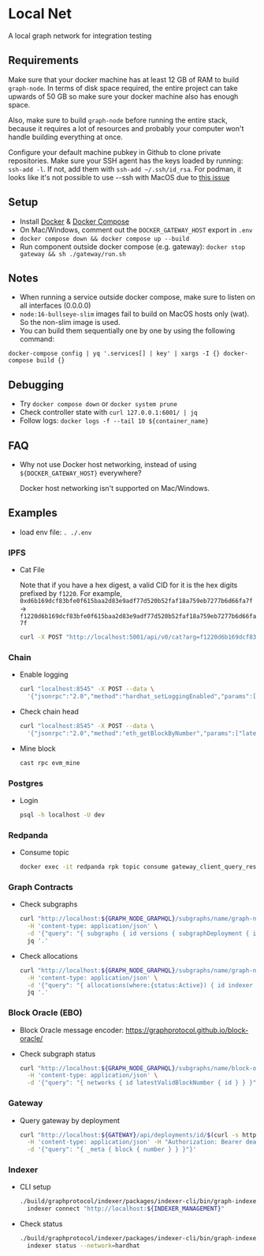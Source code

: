 # Local Net

A local graph network for integration testing

## Requirements

Make sure that your docker machine has at least 12 GB of RAM to build `graph-node`. In terms of disk space required, the entire project can take upwards of 50 GB so make sure your docker machine also has enough space.

Also, make sure to build `graph-node` before running the entire stack, because it requires a lot of resources and probably your computer won't handle building everything at once.

Configure your default machine pubkey in Github to clone private repositories. Make sure your SSH agent has the keys loaded by running: `ssh-add -l`. If not, add them with `ssh-add ~/.ssh/id_rsa`. 
For podman, it looks like it's not possible to use --ssh with MacOS due to [this issue](https://github.com/containers/podman/issues/14074)

## Setup

- Install [Docker](https://docs.docker.com/get-docker/) & [Docker Compose](https://docs.docker.com/compose/)
- On Mac/Windows, comment out the `DOCKER_GATEWAY_HOST` export in `.env`
- `docker compose down && docker compose up --build`
- Run component outside docker compose (e.g. gateway): `docker stop gateway && sh ./gateway/run.sh`

## Notes

- When running a service outside docker compose, make sure to listen on all interfaces (0.0.0.0)
- `node:16-bullseye-slim` images fail to build on MacOS hosts only (wat). So the non-slim image is used.
- You can build them sequentially one by one by using the following command:
```
docker-compose config | yq '.services[] | key' | xargs -I {} docker-compose build {}
```

## Debugging

- Try `docker compose down` or `docker system prune`
- Check controller state with `curl 127.0.0.1:6001/ | jq`
- Follow logs: `docker logs -f --tail 10 ${container_name}`

## FAQ

- Why not use Docker host networking, instead of using `${DOCKER_GATEWAY_HOST}` everywhere?

  Docker host networking isn't supported on Mac/Windows.

## Examples

- load env file: `. ./.env`

### IPFS

- Cat File

  Note that if you have a hex digest, a valid CID for it is the hex digits prefixed by `f1220`. For example, `0xd6b169dcf83bfe0f615baa2d83e9adf77d520b52faf18a759eb7277b6d66fa7f` -> `f1220d6b169dcf83bfe0f615baa2d83e9adf77d520b52faf18a759eb7277b6d66fa7f`

  ```bash
  curl -X POST "http://localhost:5001/api/v0/cat?arg=f1220d6b169dcf83bfe0f615baa2d83e9adf77d520b52faf18a759eb7277b6d66fa7f"
  ```

### Chain

- Enable logging

  ```bash
  curl "localhost:8545" -X POST --data \
    '{"jsonrpc":"2.0","method":"hardhat_setLoggingEnabled","params":[true],"id":1}'
  ```

- Check chain head

  ```bash
  curl "localhost:8545" -X POST --data \
    '{"jsonrpc":"2.0","method":"eth_getBlockByNumber","params":["latest", false],"id":1}'
  ```

- Mine block

  ```bash
  cast rpc evm_mine
  ```

### Postgres

- Login

  ```bash
  psql -h localhost -U dev
  ```

### Redpanda

- Consume topic

  ```bash
  docker exec -it redpanda rpk topic consume gateway_client_query_results --brokers="localhost:9092"
  ```

### Graph Contracts

- Check subgraphs

  ```bash
  curl "http://localhost:${GRAPH_NODE_GRAPHQL}/subgraphs/name/graph-network" \
    -H 'content-type: application/json' \
    -d '{"query": "{ subgraphs { id versions { subgraphDeployment { ipfsHash } } } }"}' | \
    jq '.'
  ```

- Check allocations

  ```bash
  curl "http://localhost:${GRAPH_NODE_GRAPHQL}/subgraphs/name/graph-network" \
    -H 'content-type: application/json' \
    -d '{"query": "{ allocations(where:{status:Active}) { id indexer { url } } }"}' | \
    jq '.'
  ```

### Block Oracle (EBO)

- Block Oracle message encoder: https://graphprotocol.github.io/block-oracle/

- Check subgraph status

  ```bash
  curl "http://localhost:${GRAPH_NODE_GRAPHQL}/subgraphs/name/block-oracle" \
    -H 'content-type: application/json' \
    -d '{"query": "{ networks { id latestValidBlockNumber { id } } }"}'
  ```

### Gateway

- Query gateway by deployment

  ```bash
  curl "http://localhost:${GATEWAY}/api/deployments/id/$(curl -s http://localhost:${CONTROLLER}/block_oracle_subgraph)" \
    -H 'content-type: application/json' -H "Authorization: Bearer deadbeefdeadbeefdeadbeefdeadbeef" \
    -d '{"query": "{ _meta { block { number } } }"}'
  ```

### Indexer

- CLI setup

  ```bash
  ./build/graphprotocol/indexer/packages/indexer-cli/bin/graph-indexer \
    indexer connect "http://localhost:${INDEXER_MANAGEMENT}"
  ```

- Check status

  ```bash
  ./build/graphprotocol/indexer/packages/indexer-cli/bin/graph-indexer \
    indexer status --network=hardhat
  ```
